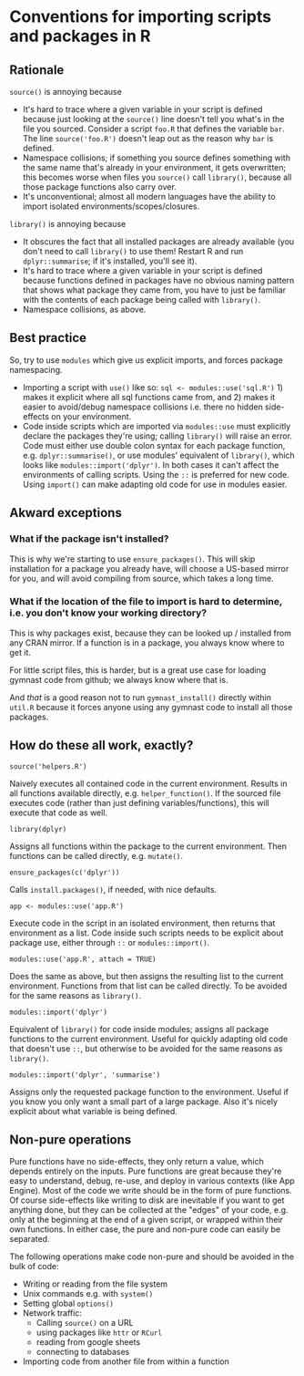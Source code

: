 # Conventions for importing scripts and packages in R

## Rationale

`source()` is annoying because

* It's hard to trace where a given variable in your script is defined because just looking at the `source()` line doesn't tell you what's in the file you sourced. Consider a script `foo.R` that defines the variable `bar`. The line `source('foo.R')` doesn't leap out as the reason why `bar` is defined.
* Namespace collisions; if something you source defines something with the same name that's already in your environment, it gets overwritten; this becomes worse when files you `source()` call `library()`, because all those package functions also carry over.
* It's unconventional; almost all modern languages have the ability to import isolated environments/scopes/closures.

`library()` is annoying because

* It obscures the fact that all installed packages are already available (you don't need to call `library()` to use them! Restart R and run `dplyr::summarise`; if it's installed, you'll see it).
* It's hard to trace where a given variable in your script is defined because functions defined in packages have no obvious naming pattern that shows what package they came from, you have to just be familiar with the contents of each package being called with `library()`.
* Namespace collisions, as above.

## Best practice

So, try to use `modules` which give us explicit imports, and forces package namespacing.

* Importing a script with `use()` like so: `sql <- modules::use('sql.R')` 1) makes it explicit where all sql functions came from, and 2) makes it easier to avoid/debug namespace collisions i.e. there no hidden side-effects on your environment.
* Code inside scripts which are imported via `modules::use` must explicitly declare the packages they're using; calling `library()` will raise an error. Code must either use double colon syntax for each package function, e.g. `dplyr::summarise()`, or use modules' equivalent of `library()`, which looks like `modules::import('dplyr')`. In both cases it can't affect the environments of calling scripts. Using the `::` is preferred for new code. Using `import()` can make adapting old code for use in modules easier.

## Akward exceptions

### What if the package isn't installed?

This is why we're starting to use `ensure_packages()`. This will skip installation for a package you already have, will choose a US-based mirror for you, and will avoid compiling from source, which takes a long time.

### What if the location of the file to import is hard to determine, i.e. you don't know your working directory?

This is why packages exist, because they can be looked up / installed from any CRAN mirror. If a function is in a package, you always know where to get it.

For little script files, this is harder, but is a great use case for loading gymnast code from github; we always know where that is.

And _that_ is a good reason not to run `gymnast_install()` directly within `util.R` because it forces anyone using any gymnast code to install all those packages.

## How do these all work, exactly?

`source('helpers.R')`

Naively executes all contained code in the current environment. Results in all functions available directly, e.g. `helper_function()`. If the sourced file executes code (rather than just defining variables/functions), this will execute that code as well.

`library(dplyr)`

Assigns all functions within the package to the current environment. Then functions can be called directly, e.g. `mutate()`.

`ensure_packages(c('dplyr'))`

Calls `install.packages()`, if needed, with nice defaults.

`app <- modules::use('app.R')`

Execute code in the script in an isolated environment, then returns that environment as a list. Code inside such scripts needs to be explicit about package use, either through `::` or `modules::import()`.

`modules::use('app.R', attach = TRUE)`

Does the same as above, but then assigns the resulting list to the current environment. Functions from that list can be called directly. To be avoided for the same reasons as `library()`.

`modules::import('dplyr')`

Equivalent of `library()` for code inside modules; assigns all package functions to the current environment. Useful for quickly adapting old code that doesn't use `::`, but otherwise to be avoided for the same reasons as `library()`.

`modules::import('dplyr', 'summarise')`

Assigns only the requested package function to the environment. Useful if you know you only want a small part of a large package. Also it's nicely explicit about what variable is being defined.

## Non-pure operations

Pure functions have no side-effects, they only return a value, which depends entirely on the inputs. Pure functions are great because they're easy to understand, debug, re-use, and deploy in various contexts (like App Engine). Most of the code we write should be in the form of pure functions. Of course side-effects like writing to disk are inevitable if you want to get anything done, but they can be collected at the "edges" of your code, e.g. only at the beginning at the end of a given script, or wrapped within their own functions. In either case, the pure and non-pure code can easily be separated.

The following operations make code non-pure and should be avoided in the bulk of code:

* Writing or reading from the file system
* Unix commands e.g. with `system()`
* Setting global `options()`
* Network traffic:
  - Calling `source()` on a URL
  - using packages like `httr` or `RCurl`
  - reading from google sheets
  - connecting to databases
* Importing code from another file from within a function
